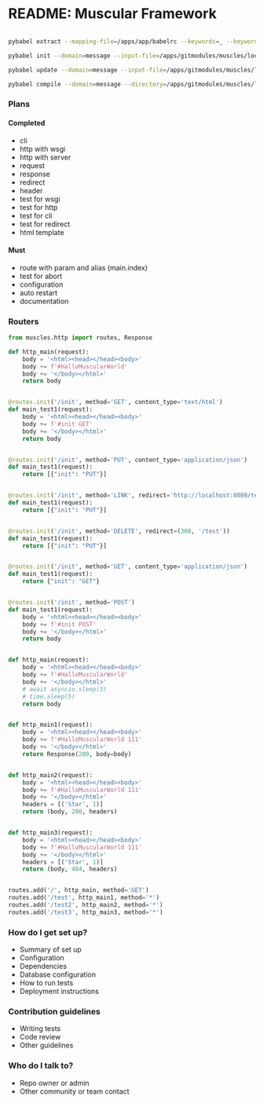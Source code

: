 # README: Muscular Framework #

```bash

pybabel extract --mapping-file=/apps/app/babelrc --keywords=_ --keywords=_l --keywords=t --keywords=locale --output-file=/apps/gitmodules/muscles/locales/message.pot /apps/gitmodules/muscles/src

pybabel init --domain=message --input-file=/apps/gitmodules/muscles/locales/message.pot --output-dir=/apps/gitmodules/muscles/locales --locale=en

pybabel update --domain=message --input-file=/apps/gitmodules/muscles/locales/message.pot --output-dir=/apps/gitmodules/muscles/locales --locale=en

pybabel compile --domain=message --directory=/apps/gitmodules/muscles/locales

```

### Plans ###

#### Completed ####
- cli
- http with wsgi
- http with server
- request
- response
- redirect
- header
- test for wsgi
- test for http
- test for cli
- test for redirect
- html template


#### Must ####

- route with param and alias (main.index)
- test for abort
- configuration
- auto restart
- documentation


### Routers ###

```python
from muscles.http import routes, Response

def http_main(request):
    body = '<html><head></head><body>'
    body += f'#HalloMuscularWorld'
    body += '</body></html>'
    return body


@routes.init('/init', method='GET', content_type='text/html')
def main_test1(request):
    body = '<html><head></head><body>'
    body += f'#init GET'
    body += '</body></html>'
    return body


@routes.init('/init', method='PUT', content_type='application/json')
def main_test1(request):
    return [{"init": "PUT"}]


@routes.init('/init', method='LINK', redirect='http://localhost:8080/test')
def main_test1(request):
    return [{"init": "PUT"}]


@routes.init('/init', method='DELETE', redirect=(308, '/test'))
def main_test1(request):
    return [{"init": "PUT"}]


@routes.init('/init', method='GET', content_type='application/json')
def main_test1(request):
    return {"init": "GET"}


@routes.init('/init', method='POST')
def main_test1(request):
    body = '<html><head></head><body>'
    body += f'#init POST'
    body += '</body></html>'
    return body


def http_main(request):
    body = '<html><head></head><body>'
    body += f'#HalloMuscularWorld'
    body += '</body></html>'
    # await asyncio.sleep(5)
    # time.sleep(5)
    return body


def http_main1(request):
    body = '<html><head></head><body>'
    body += f'#HalloMuscularWorld 111'
    body += '</body></html>'
    return Response(200, body=body)


def http_main2(request):
    body = '<html><head></head><body>'
    body += f'#HalloMuscularWorld 111'
    body += '</body></html>'
    headers = [('Star', 1)]
    return (body, 200, headers)


def http_main3(request):
    body = '<html><head></head><body>'
    body += f'#HalloMuscularWorld 111'
    body += '</body></html>'
    headers = [('Star', 1)]
    return (body, 404, headers)


routes.add('/', http_main, method='GET')
routes.add('/test', http_main1, method='*')
routes.add('/test2', http_main2, method='*')
routes.add('/test3', http_main3, method='*')

```
### How do I get set up? ###

* Summary of set up
* Configuration
* Dependencies
* Database configuration
* How to run tests
* Deployment instructions

### Contribution guidelines ###

* Writing tests
* Code review
* Other guidelines

### Who do I talk to? ###

* Repo owner or admin
* Other community or team contact